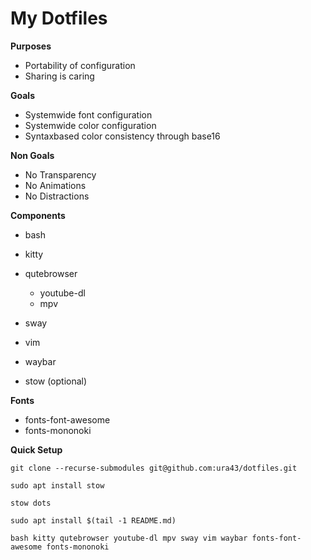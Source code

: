 # My Dotfiles

**Purposes**
* Portability of configuration
* Sharing is caring

**Goals**
* Systemwide font configuration
* Systemwide color configuration
* Syntaxbased color consistency through base16

**Non Goals**
* No Transparency
* No Animations
* No Distractions

**Components**
* bash
* kitty
* qutebrowser
    * youtube-dl
    * mpv
* sway
* vim
* waybar

* stow (optional)

**Fonts**
* fonts-font-awesome
* fonts-mononoki

**Quick Setup**

    git clone --recurse-submodules git@github.com:ura43/dotfiles.git

    sudo apt install stow

    stow dots

    sudo apt install $(tail -1 README.md)

    bash kitty qutebrowser youtube-dl mpv sway vim waybar fonts-font-awesome fonts-mononoki
